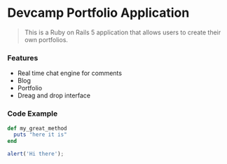 # Devcamp Portfolio Application

> This is a Ruby on Rails 5 application that allows users to create their own portfolios.

### Features

- Real time chat engine for comments
- Blog
- Portfolio
- Dreag and drop interface

### Code Example

```ruby
def my_great_method
  puts "here it is"
end
```

```javascript
alert('Hi there');
```

